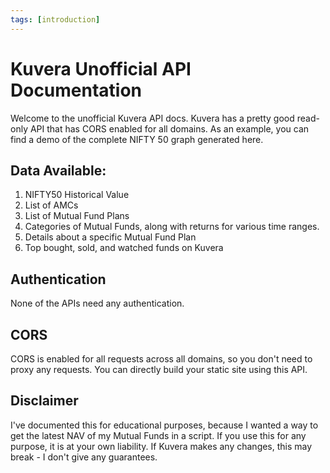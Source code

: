 ```yaml
---
tags: [introduction]
---
```


# Kuvera Unofficial API Documentation

Welcome to the unofficial Kuvera API docs. Kuvera has a pretty good read-only API that has CORS enabled for all domains. As an example, you can find a demo of the complete NIFTY 50 graph generated here.

## Data Available:

1. NIFTY50 Historical Value
2. List of AMCs
3. List of Mutual Fund Plans
4. Categories of Mutual Funds, along with returns for various time ranges.
5. Details about a specific Mutual Fund Plan
6. Top bought, sold, and watched funds on Kuvera

## Authentication

None of the APIs need any authentication.

## CORS

CORS is enabled for all requests across all domains, so you don't need to proxy any requests. You can directly build your static site using this API.

## Disclaimer

I've documented this for educational purposes, because I wanted a way to get the latest NAV of my Mutual Funds in a script. If you use this for any purpose, it is at your own liability. If Kuvera makes any changes, this may break - I don't give any guarantees.